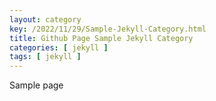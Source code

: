 ```yaml
---
layout: category
key: /2022/11/29/Sample-Jekyll-Category.html
title: Github Page Sample Jekyll Category
categories: [ jekyll ]
tags: [ jekyll ]
---
```


Sample page
